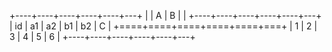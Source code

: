 +----+----+----+----+----+---+
|    | A       | B       |   |
+----+----+----+----+----+---+
| id | a1 | a2 | b1 | b2 | C |
+====+====+====+====+====+===+
| 1  | 2  | 3  | 4  | 5  | 6 |
+----+----+----+----+----+---+ 
